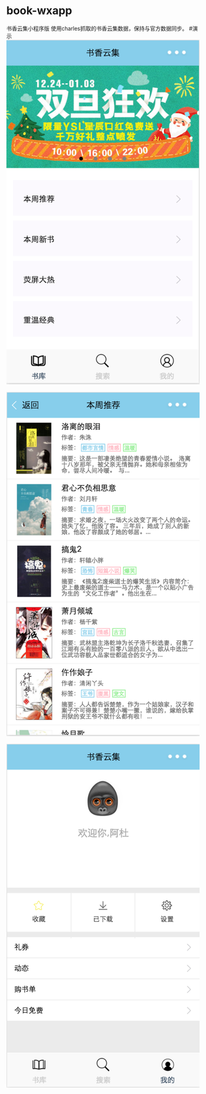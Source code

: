 # book-wxapp
书香云集小程序版
使用charles抓取的书香云集数据，保持与官方数据同步。
#演示
![image]( https://github.com/jiandandkl/book-wxapp/raw/master/images/screenshot/main.png)</br></br>
![image]( https://github.com/jiandandkl/book-wxapp/raw/master/images/screenshot/list.png)</br></br>
![image]( https://github.com/jiandandkl/book-wxapp/raw/master/images/screenshot/personal.png)


